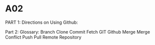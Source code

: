 # A02
PART 1: Directions on Using Github: 


Part 2: Glossary:
  Branch
  Clone
  Commit
  Fetch
  GIT
  Github
  Merge
  Merge Conflict
  Push
  Pull
  Remote
  Repository

